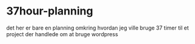 # 37hour-planning

det her er bare en planning omkring hvordan jeg ville bruge 37 timer til et project
der handlede om at bruge wordpress
